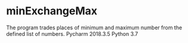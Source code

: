 # minExchangeMax
The program trades places of minimum and maximum number from the defined list of numbers. 
Pycharm 2018.3.5
Python 3.7
